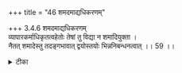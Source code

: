 +++
title = "46 शमदमाद्यधिकरणम्"

+++
3.4.6 शमदमाद्यधिकरणम्  
व्यापारकर्माधिकृतत्वहेतोः तेषां तु विद्या न शमादियुक्ता ।  
नैतत् शमादेस्तु तदङ्गभावात् द्वयोस्तयोः भिन्ननिबन्धनत्वात् ।। 59 ।।

<details><summary>टीका</summary>

3.4.6 शमदमाद्यधिकरणम् The prima facie view is : in the case of a house - holder meditation upon Brahman is not associated with control of mind, of external senses etc., as he is engaged in performance of ritual actions. This view is wrong. It is because control of mind etc., are subsidiary to meditation upon Brahman. Control of mind and sense - organs and performance of ritual actions - these two respectively operate in sphere of works enjoined and in the sphere were works are not enjoined and are devoid of any definite purpose. Notes : 1. See बृह् Up., IV.iv.23.
</details>

